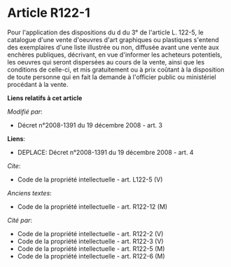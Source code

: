# Article R122-1

Pour l'application des dispositions du d du 3° de l'article L. 122-5, le catalogue d'une vente d'oeuvres d'art graphiques ou
plastiques s'entend des exemplaires d'une liste illustrée ou non, diffusée avant une vente aux enchères publiques, décrivant,
en vue d'informer les acheteurs potentiels, les oeuvres qui seront dispersées au cours de la vente, ainsi que les conditions
de celle-ci, et mis gratuitement ou à prix coûtant à la disposition de toute personne qui en fait la demande à l'officier
public ou ministériel procédant à la vente.

**Liens relatifs à cet article**

_Modifié par_:

  - Décret n°2008-1391 du 19 décembre 2008 - art. 3

**Liens**:

  - DEPLACE: Décret n°2008-1391 du 19 décembre 2008 - art. 4

_Cite_:

  - Code de la propriété intellectuelle - art. L122-5 (V)

_Anciens textes_:

  - Code de la propriété intellectuelle - art. R122-12 (M)

_Cité par_:

  - Code de la propriété intellectuelle - art. R122-2 (V)
  - Code de la propriété intellectuelle - art. R122-3 (V)
  - Code de la propriété intellectuelle - art. R122-5 (M)
  - Code de la propriété intellectuelle - art. R122-6 (M)
